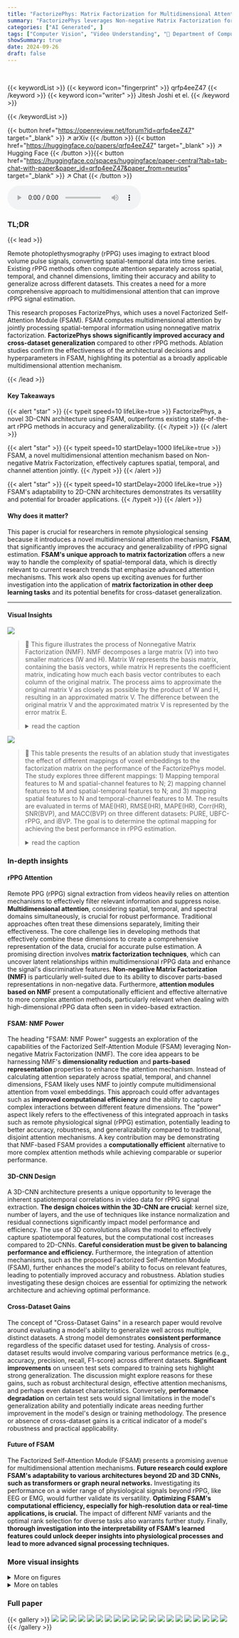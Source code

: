 ```yaml
---
title: "FactorizePhys: Matrix Factorization for Multidimensional Attention in Remote Physiological Sensing"
summary: "FactorizePhys leverages Non-negative Matrix Factorization for a novel multidimensional attention mechanism (FSAM) to improve remote PPG signal extraction from videos."
categories: ["AI Generated", ]
tags: ["Computer Vision", "Video Understanding", "🏢 Department of Computer Science, University College London",]
showSummary: true
date: 2024-09-26
draft: false
---
```


<br>

{{< keywordList >}}
{{< keyword icon="fingerprint" >}} qrfp4eeZ47 {{< /keyword >}}
{{< keyword icon="writer" >}} Jitesh Joshi et el. {{< /keyword >}}
 
{{< /keywordList >}}

{{< button href="https://openreview.net/forum?id=qrfp4eeZ47" target="_blank" >}}
↗ arXiv
{{< /button >}}
{{< button href="https://huggingface.co/papers/qrfp4eeZ47" target="_blank" >}}
↗ Hugging Face
{{< /button >}}{{< button href="https://huggingface.co/spaces/huggingface/paper-central?tab=tab-chat-with-paper&paper_id=qrfp4eeZ47&paper_from=neurips" target="_blank" >}}
↗ Chat
{{< /button >}}




<audio controls>
    <source src="https://ai-paper-reviewer.com/qrfp4eeZ47/podcast.wav" type="audio/wav">
    Your browser does not support the audio element.
</audio>


### TL;DR


{{< lead >}}

Remote photoplethysmography (rPPG) uses imaging to extract blood volume pulse signals, converting spatial-temporal data into time series.  Existing rPPG methods often compute attention separately across spatial, temporal, and channel dimensions, limiting their accuracy and ability to generalize across different datasets. This creates a need for a more comprehensive approach to multidimensional attention that can improve rPPG signal estimation.



This research proposes FactorizePhys, which uses a novel Factorized Self-Attention Module (FSAM). FSAM computes multidimensional attention by jointly processing spatial-temporal information using nonnegative matrix factorization.  **FactorizePhys shows significantly improved accuracy and cross-dataset generalization** compared to other rPPG methods. Ablation studies confirm the effectiveness of the architectural decisions and hyperparameters in FSAM, highlighting its potential as a broadly applicable multidimensional attention mechanism.

{{< /lead >}}


#### Key Takeaways

{{< alert "star" >}}
{{< typeit speed=10 lifeLike=true >}} FactorizePhys, a novel 3D-CNN architecture using FSAM, outperforms existing state-of-the-art rPPG methods in accuracy and generalizability. {{< /typeit >}}
{{< /alert >}}

{{< alert "star" >}}
{{< typeit speed=10 startDelay=1000 lifeLike=true >}} FSAM, a novel multidimensional attention mechanism based on Non-negative Matrix Factorization, effectively captures spatial, temporal, and channel attention jointly. {{< /typeit >}}
{{< /alert >}}

{{< alert "star" >}}
{{< typeit speed=10 startDelay=2000 lifeLike=true >}} FSAM's adaptability to 2D-CNN architectures demonstrates its versatility and potential for broader applications. {{< /typeit >}}
{{< /alert >}}

#### Why does it matter?
This paper is crucial for researchers in remote physiological sensing because it introduces a novel multidimensional attention mechanism, **FSAM**, that significantly improves the accuracy and generalizability of rPPG signal estimation.  **FSAM's unique approach to matrix factorization** offers a new way to handle the complexity of spatial-temporal data, which is directly relevant to current research trends that emphasize advanced attention mechanisms.  This work also opens up exciting avenues for further investigation into the application of **matrix factorization in other deep learning tasks** and its potential benefits for cross-dataset generalization.

------
#### Visual Insights



![](https://ai-paper-reviewer.com/qrfp4eeZ47/figures_3_1.jpg)

> 🔼 This figure illustrates the process of Nonnegative Matrix Factorization (NMF).  NMF decomposes a large matrix (V) into two smaller matrices (W and H). Matrix W represents the basis matrix, containing the basis vectors, while matrix H represents the coefficient matrix, indicating how much each basis vector contributes to each column of the original matrix. The process aims to approximate the original matrix V as closely as possible by the product of W and H, resulting in an approximated matrix  V.  The difference between the original matrix V and the approximated matrix  V is represented by the error matrix E.
> <details>
> <summary>read the caption</summary>
> Figure 1: Formulation of Nonnegative Matrix Factorization (NMF)
> </details>





![](https://ai-paper-reviewer.com/qrfp4eeZ47/tables_7_1.jpg)

> 🔼 This table presents the results of an ablation study that investigates the effect of different mappings of voxel embeddings to the factorization matrix on the performance of the FactorizePhys model. The study explores three different mappings:  1) Mapping temporal features to M and spatial-channel features to N; 2) mapping channel features to M and spatial-temporal features to N; and 3) mapping spatial features to N and temporal-channel features to M. The results are evaluated in terms of MAE(HR), RMSE(HR), MAPE(HR), Corr(HR), SNR(BVP), and MACC(BVP) on three different datasets: PURE, UBFC-rPPG, and iBVP.  The goal is to determine the optimal mapping for achieving the best performance in rPPG estimation.
> <details>
> <summary>read the caption</summary>
> Table 1: Ablation Study for Different Mapping of Voxel Embeddings to Factorization Matrix
> </details>





### In-depth insights


#### rPPG Attention
Remote PPG (rPPG) signal extraction from videos heavily relies on attention mechanisms to effectively filter relevant information and suppress noise.  **Multidimensional attention**, considering spatial, temporal, and spectral domains simultaneously, is crucial for robust performance.  Traditional approaches often treat these dimensions separately, limiting their effectiveness. The core challenge lies in developing methods that effectively combine these dimensions to create a comprehensive representation of the data, crucial for accurate pulse estimation. A promising direction involves **matrix factorization techniques**, which can uncover latent relationships within multidimensional rPPG data and enhance the signal's discriminative features.  **Non-negative Matrix Factorization (NMF)** is particularly well-suited due to its ability to discover parts-based representations in non-negative data.  Furthermore, **attention modules based on NMF** present a computationally efficient and effective alternative to more complex attention methods, particularly relevant when dealing with high-dimensional rPPG data often seen in video-based extraction.

#### FSAM: NMF Power
The heading "FSAM: NMF Power" suggests an exploration of the capabilities of the Factorized Self-Attention Module (FSAM) leveraging Non-negative Matrix Factorization (NMF).  The core idea appears to be harnessing NMF's **dimensionality reduction** and **parts-based representation** properties to enhance the attention mechanism.  Instead of calculating attention separately across spatial, temporal, and channel dimensions, FSAM likely uses NMF to jointly compute multidimensional attention from voxel embeddings. This approach could offer advantages such as **improved computational efficiency** and the ability to capture complex interactions between different feature dimensions.  The "power" aspect likely refers to the effectiveness of this integrated approach in tasks such as remote physiological signal (rPPG) estimation, potentially leading to better accuracy, robustness, and generalizability compared to traditional, disjoint attention mechanisms.  A key contribution may be demonstrating that NMF-based FSAM provides a **computationally efficient** alternative to more complex attention methods while achieving comparable or superior performance.

#### 3D-CNN Design
A 3D-CNN architecture presents a unique opportunity to leverage the inherent spatiotemporal correlations in video data for rPPG signal extraction.  **The design choices within the 3D-CNN are crucial**:  kernel size, number of layers, and the use of techniques like instance normalization and residual connections significantly impact model performance and efficiency.  The use of 3D convolutions allows the model to effectively capture spatiotemporal features, but the computational cost increases compared to 2D-CNNs.  **Careful consideration must be given to balancing performance and efficiency.**  Furthermore, the integration of attention mechanisms, such as the proposed Factorized Self-Attention Module (FSAM), further enhances the model's ability to focus on relevant features, leading to potentially improved accuracy and robustness.  Ablation studies investigating these design choices are essential for optimizing the network architecture and achieving optimal performance.

#### Cross-Dataset Gains
The concept of "Cross-Dataset Gains" in a research paper would revolve around evaluating a model's ability to generalize well across multiple, distinct datasets.  A strong model demonstrates **consistent performance** regardless of the specific dataset used for testing.  Analysis of cross-dataset results would involve comparing various performance metrics (e.g., accuracy, precision, recall, F1-score) across different datasets.  **Significant improvements** on unseen test sets compared to training sets highlight strong generalization.  The discussion might explore reasons for these gains, such as robust architectural design, effective attention mechanisms, and perhaps even dataset characteristics.  Conversely, **performance degradation** on certain test sets would signal limitations in the model's generalization ability and potentially indicate areas needing further improvement in the model's design or training methodology. The presence or absence of cross-dataset gains is a critical indicator of a model's robustness and practical applicability.

#### Future of FSAM
The Factorized Self-Attention Module (FSAM) presents a promising avenue for multidimensional attention mechanisms.  **Future research could explore FSAM's adaptability to various architectures beyond 2D and 3D CNNs, such as transformers or graph neural networks.**  Investigating its performance on a wider range of physiological signals beyond rPPG, like EEG or EMG, would further validate its versatility.  **Optimizing FSAM's computational efficiency, especially for high-resolution data or real-time applications, is crucial.**  The impact of different NMF variants and the optimal rank selection for diverse tasks also warrants further study. Finally, **thorough investigation into the interpretability of FSAM's learned features could unlock deeper insights into physiological processes and lead to more advanced signal processing techniques.**


### More visual insights

<details>
<summary>More on figures
</summary>


![](https://ai-paper-reviewer.com/qrfp4eeZ47/figures_4_1.jpg)

> 🔼 This figure illustrates the Factorized Self-Attention Module (FSAM) within a 3D-CNN architecture designed for remote PPG (rPPG) signal estimation.  It shows how voxel embeddings from a video frame are transformed into a factorization matrix using a transformation function (Γκαβ↔MN). Non-negative Matrix Factorization (NMF) is then applied to this matrix to obtain a low-rank approximation, which is transformed back into the embedding space.  This approximated embedding is then used with instance normalization and residual connections to refine the voxel embeddings, eventually leading to an estimated blood volume pulse (BVP) signal.
> <details>
> <summary>read the caption</summary>
> Figure 2: Factorized Self-Attention Module (FSAM) illustrated for a 3D-CNN architecture for rPPG estimation.
> </details>



![](https://ai-paper-reviewer.com/qrfp4eeZ47/figures_5_1.jpg)

> 🔼 This figure illustrates the Factorized Self-Attention Module (FSAM) within a 3D-CNN architecture designed for remote photoplethysmography (rPPG) estimation.  The diagram shows the flow of data through the network, starting with raw video frames.  The frames undergo a difference operation (Diff) to remove stationary components, followed by instance normalization. Then, voxel embeddings are generated and passed through the FSAM, which utilizes Non-negative Matrix Factorization (NMF) for multi-dimensional attention. The output of the FSAM is then fed into the network head, which produces an estimated blood volume pulse (BVP) signal.  The FSAM is highlighted as a key component, showing how it combines spatial, temporal, and channel information to enhance the accuracy of the rPPG estimation.
> <details>
> <summary>read the caption</summary>
> Figure 2: Factorized Self-Attention Module (FSAM) illustrated for a 3D-CNN architecture for rPPG estimation.
> </details>



![](https://ai-paper-reviewer.com/qrfp4eeZ47/figures_9_1.jpg)

> 🔼 Figure 4 presents a comparison of the performance (MAE) against latency for various models, including FactorizePhys with and without FSAM. The size of the spheres corresponds to the number of parameters used by each model.  Panel B shows a visualization of the learned spatial-temporal features to illustrate the effects of FSAM on attention mechanisms. It compares feature maps from a 3D-CNN model trained without FSAM (left) and with FSAM (right). The color intensity in these maps represents the cosine similarity scores between the learned features and the ground truth rPPG signal, highlighting how the model focuses on salient features.
> <details>
> <summary>read the caption</summary>
> Figure 4: (A) Cumulative cross-dataset performance (MAE) v/s latency† plot. The size of the sphere corresponds to the number of model parameters; (B) Visualization of learned spatial-temporal features from the base 3D-CNN model trained without and with FSAM; † System specs: Ubuntu 22.04 OS, NVIDIA GeForce RTX 3070 Laptop GPU, Intel® Core™ i7-10870H CPU @ 2.20GHz, 16 GB RAM.
> </details>



![](https://ai-paper-reviewer.com/qrfp4eeZ47/figures_20_1.jpg)

> 🔼 This figure illustrates the Factorized Self-Attention Module (FSAM) within a 3D-CNN architecture designed for remote photoplethysmography (rPPG) signal estimation.  The diagram shows the flow of data through the network, highlighting the steps involved in the FSAM.  The input is raw video frames, which are processed through a feature extractor to produce voxel embeddings. These embeddings are then transformed into a matrix suitable for nonnegative matrix factorization (NMF), which is the core of the FSAM. The NMF produces low-rank approximations of the embeddings, capturing salient spatial-temporal features. These low-rank embeddings are then transformed back to the embedding space, combined with the original embeddings via a residual connection, and passed through a network head to produce the final rPPG signal. The figure provides a visual representation of how FSAM integrates with the 3D-CNN architecture to jointly compute spatial-temporal and channel attention, enhancing the estimation of the blood volume pulse signal from raw video.
> <details>
> <summary>read the caption</summary>
> Figure 2: Factorized Self-Attention Module (FSAM) illustrated for a 3D-CNN architecture for rPPG estimation.
> </details>



![](https://ai-paper-reviewer.com/qrfp4eeZ47/figures_22_1.jpg)

> 🔼 This figure visualizes the learned spatial-temporal features from FactorizePhys, a 3D-CNN model, with and without the Factorized Self-Attention Module (FSAM).  The visualization uses a heatmap to represent the cosine similarity between the temporal dimension of the 4D embeddings (containing temporal, spatial, and channel dimensions) and the ground-truth signal for each channel. Higher cosine similarity scores indicate higher saliency of temporal features.  The figure shows that FactorizePhys trained with FSAM demonstrates higher selectivity and better representation of salient spatial features, especially in challenging scenarios with occlusions.
> <details>
> <summary>read the caption</summary>
> Figure 6: Visualization of Learned Spatial-Temporal Features
> </details>



![](https://ai-paper-reviewer.com/qrfp4eeZ47/figures_23_1.jpg)

> 🔼 This figure illustrates the Factorized Self-Attention Module (FSAM) within a 3D-CNN architecture designed for remote photoplethysmography (rPPG) estimation.  It shows the flow of data through the network, highlighting the key steps of voxel embedding generation, transformation into a factorization matrix using a voxel transformation, application of nonnegative matrix factorization (NMF) within the FSAM to compute attention jointly across spatial, temporal, and channel dimensions, transformation back into the approximated embedding space, residual connection, and finally, the estimation of the blood volume pulse signal (PPG).
> <details>
> <summary>read the caption</summary>
> Figure 2: Factorized Self-Attention Module (FSAM) illustrated for a 3D-CNN architecture for rPPG estimation.
> </details>



![](https://ai-paper-reviewer.com/qrfp4eeZ47/figures_24_1.jpg)

> 🔼 The figure illustrates the Factorized Self-Attention Module (FSAM) within a 3D-CNN architecture designed for remote PPG (rPPG) estimation.  It shows the flow of data from input video frames through a feature extractor to voxel embeddings.  These embeddings are then transformed into a factorization matrix for Non-negative Matrix Factorization (NMF), which computes a low-rank approximation. This approximation is transformed back to the embedding space and then used for a multidimensional self-attention mechanism involving spatial, temporal, and channel dimensions. This attention mechanism enhances the performance of the rPPG signal extraction. Finally, the approximated embeddings are passed through a network head to produce the estimated BVP (blood volume pulse) signal.
> <details>
> <summary>read the caption</summary>
> Figure 2: Factorized Self-Attention Module (FSAM) illustrated for a 3D-CNN architecture for rPPG estimation.
> </details>



![](https://ai-paper-reviewer.com/qrfp4eeZ47/figures_25_1.jpg)

> 🔼 This figure illustrates the Factorized Self-Attention Module (FSAM) within a 3D-CNN architecture designed for remote photoplethysmography (rPPG) estimation.  It shows the flow of data from input video frames through feature extraction, voxel embedding, transformation to factorization matrix using NMF, computation of low-rank matrix, transformation back to approximated embeddings, residual connection, and finally, to the network head for BVP signal estimation. The diagram highlights the key components of FSAM, including the input voxel embeddings, the nonnegative matrix factorization process, and the generation of approximated embeddings which are then used in a residual connection. The output is the estimated blood volume pulse (BVP) signal.
> <details>
> <summary>read the caption</summary>
> Figure 2: Factorized Self-Attention Module (FSAM) illustrated for a 3D-CNN architecture for rPPG estimation.
> </details>



</details>




<details>
<summary>More on tables
</summary>


![](https://ai-paper-reviewer.com/qrfp4eeZ47/tables_8_1.jpg)
> 🔼 This table presents a comprehensive cross-dataset performance evaluation of the proposed FactorizePhys model with FSAM against several state-of-the-art (SOTA) rPPG methods.  It shows the performance of different models (PhysNet, PhysFormer, EfficientPhys with SASN, EfficientPhys with FSAM, and FactorizePhys with FSAM) trained on one dataset and tested on three other datasets (PURE, UBFC-rPPG, and iBVP).  The results are shown in terms of various metrics, including Mean Absolute Error (MAE), Root Mean Squared Error (RMSE), Mean Absolute Percentage Error (MAPE), Correlation (Corr), Signal-to-Noise Ratio (SNR), and Maximum Amplitude of Cross-Correlation (MACC) for both Heart Rate (HR) and Blood Volume Pulse (BVP). The standard errors are also provided to reflect the variability of the results.
> <details>
> <summary>read the caption</summary>
> Table 2: Cross-dataset Performance Evaluation for rPPG Estimation
> </details>

![](https://ai-paper-reviewer.com/qrfp4eeZ47/tables_16_1.jpg)
> 🔼 This ablation study investigates the impact of residual connections around the FSAM module and compares models trained with and without FSAM. It evaluates the models' performance during inference with and without FSAM, demonstrating the effectiveness of FSAM even when not used during inference.  The table shows performance metrics (MAE, RMSE, MAPE, Corr, SNR, MACC) for different model configurations on various datasets.
> <details>
> <summary>read the caption</summary>
> Table 3: Ablation study to assess residual connection to FSAM Module, and to compare the models trained with FSAM, for their inferences without FSAM
> </details>

![](https://ai-paper-reviewer.com/qrfp4eeZ47/tables_16_2.jpg)
> 🔼 This table presents ablation study results on the PURE dataset.  It shows the impact of using different ranks (1, 2, 4, 8, 16) in the nonnegative matrix factorization (NMF) process within the Factorized Self-Attention Module (FSAM), and varying the number of optimization steps (4, 6, 8) for the NMF.  The results are evaluated using MAE (HR), RMSE (HR), MAPE (HR), Corr (HR), SNR (dB, BVP), and MACC (BVP). A base model without FSAM is also included for comparison.
> <details>
> <summary>read the caption</summary>
> Table 4: Performance Evaluation of Models on PURE Dataset [55], Trained with UBFC-rPPG Dataset [2], using Different Ranks and Optimization Steps for Factorization
> </details>

![](https://ai-paper-reviewer.com/qrfp4eeZ47/tables_17_1.jpg)
> 🔼 This table presents the results of a performance evaluation of different models on the PURE dataset. The models were trained using the UBFC-rPPG dataset.  Multiple experiments were conducted using different random seed values to assess the consistency and reliability of the model's performance. The metrics used for evaluation include Mean Absolute Error (MAE) of Heart Rate (HR), Root Mean Squared Error (RMSE) of HR, Mean Absolute Percentage Error (MAPE) of HR, Correlation (Corr) of HR, Signal-to-Noise Ratio (SNR) of Blood Volume Pulse (BVP), and Maximum Amplitude of Cross-Correlation (MACC) of BVP. Standard error (SE) is also reported for each metric.
> <details>
> <summary>read the caption</summary>
> Table 5: Performance Evaluation of Models on PURE Dataset, Trained with UBFC-rPPG Dataset, using Different Random Seed Values
> </details>

![](https://ai-paper-reviewer.com/qrfp4eeZ47/tables_18_1.jpg)
> 🔼 This table presents a comprehensive comparison of the proposed FactorizePhys model with state-of-the-art (SOTA) rPPG methods across four benchmark datasets (iBVP, PURE, UBFC-rPPG, and SCAMPS).  For each dataset used for training, the table shows the performance of each model on the remaining three datasets as testing sets. The performance metrics include MAE (Mean Absolute Error), RMSE (Root Mean Squared Error), MAPE (Mean Absolute Percentage Error), Corr (Correlation), SNR (Signal-to-Noise Ratio), and MACC (Maximum Amplitude of Cross-correlation) for both HR (heart rate) and BVP (blood volume pulse) signals.  Standard errors are reported alongside each mean value to represent the variability of each model’s performance.
> <details>
> <summary>read the caption</summary>
> Table 2: Cross-dataset Performance Evaluation for rPPG Estimation
> </details>

![](https://ai-paper-reviewer.com/qrfp4eeZ47/tables_19_1.jpg)
> 🔼 This table presents the results of experiments conducted to evaluate the scalability of the Factorized Self-Attention Module (FSAM) to higher spatial and temporal resolutions.  The experiments used two different input dimensions: 160x72x72 and 240x128x128, representing different spatial and temporal resolutions. For each input dimension, experiments were repeated with 10 different random seeds. The table shows the mean and standard error (SE) for various performance metrics (MAE, RMSE, MAPE, Corr, SNR, MACC) across the different random seeds and input dimensions. This table helps assess whether increasing spatial and temporal resolutions improves the performance or if the current resolution is already sufficient. 
> <details>
> <summary>read the caption</summary>
> Table 7: Scalability Assessment of FSAM for Higher Spatial and Temporal Dimensions
> </details>

![](https://ai-paper-reviewer.com/qrfp4eeZ47/tables_19_2.jpg)
> 🔼 This table presents the performance of different models (PhysNet, PhysFormer, EfficientPhys with SASN, EfficientPhys with FSAM, and FactorizePhys with FSAM) on the iBVP dataset.  The dataset is split into training (70%) and testing (30%) sets.  The results are shown for three modalities of input frames: thermal only (T), RGB only, and RGB and thermal combined (RGBT).  The metrics reported include Mean Absolute Error (MAE) for Heart Rate (HR), Root Mean Squared Error (RMSE) for HR, Mean Absolute Percentage Error (MAPE) for HR, Pearson Correlation Coefficient (Corr) for HR, Signal-to-Noise Ratio (SNR) for Blood Volume Pulse (BVP), and Maximum Amplitude of Cross-Correlation (MACC) for BVP.  Standard errors (SE) are also provided for each metric.
> <details>
> <summary>read the caption</summary>
> Table 8: Performance Evaluation on iBVP Dataset, Subject-wise Split: Train (70%), Test (30%)
> </details>

![](https://ai-paper-reviewer.com/qrfp4eeZ47/tables_21_1.jpg)
> 🔼 This table compares the model parameters, latency on GPU and CPU, and model size of the proposed FactorizePhys with FSAM with that of the existing SOTA rPPG methods.  It highlights that FactorizePhys with FSAM uses significantly fewer parameters and achieves comparable latency on both CPU and GPU systems, despite having slightly higher latency than EfficientPhys due to the difference in FLOPS between 3D-CNN and 2D-CNN architectures.  The table notes that FLOPS can be reduced by decreasing the spatial dimension of the input.
> <details>
> <summary>read the caption</summary>
> Table 9: Comparison of FactorizePhys based on Model Parameters, Latency and Model Size
> </details>

</details>




### Full paper

{{< gallery >}}
<img src="https://ai-paper-reviewer.com/qrfp4eeZ47/1.png" class="grid-w50 md:grid-w33 xl:grid-w25" />
<img src="https://ai-paper-reviewer.com/qrfp4eeZ47/2.png" class="grid-w50 md:grid-w33 xl:grid-w25" />
<img src="https://ai-paper-reviewer.com/qrfp4eeZ47/3.png" class="grid-w50 md:grid-w33 xl:grid-w25" />
<img src="https://ai-paper-reviewer.com/qrfp4eeZ47/4.png" class="grid-w50 md:grid-w33 xl:grid-w25" />
<img src="https://ai-paper-reviewer.com/qrfp4eeZ47/5.png" class="grid-w50 md:grid-w33 xl:grid-w25" />
<img src="https://ai-paper-reviewer.com/qrfp4eeZ47/6.png" class="grid-w50 md:grid-w33 xl:grid-w25" />
<img src="https://ai-paper-reviewer.com/qrfp4eeZ47/7.png" class="grid-w50 md:grid-w33 xl:grid-w25" />
<img src="https://ai-paper-reviewer.com/qrfp4eeZ47/8.png" class="grid-w50 md:grid-w33 xl:grid-w25" />
<img src="https://ai-paper-reviewer.com/qrfp4eeZ47/9.png" class="grid-w50 md:grid-w33 xl:grid-w25" />
<img src="https://ai-paper-reviewer.com/qrfp4eeZ47/10.png" class="grid-w50 md:grid-w33 xl:grid-w25" />
<img src="https://ai-paper-reviewer.com/qrfp4eeZ47/11.png" class="grid-w50 md:grid-w33 xl:grid-w25" />
<img src="https://ai-paper-reviewer.com/qrfp4eeZ47/12.png" class="grid-w50 md:grid-w33 xl:grid-w25" />
<img src="https://ai-paper-reviewer.com/qrfp4eeZ47/13.png" class="grid-w50 md:grid-w33 xl:grid-w25" />
<img src="https://ai-paper-reviewer.com/qrfp4eeZ47/14.png" class="grid-w50 md:grid-w33 xl:grid-w25" />
<img src="https://ai-paper-reviewer.com/qrfp4eeZ47/15.png" class="grid-w50 md:grid-w33 xl:grid-w25" />
<img src="https://ai-paper-reviewer.com/qrfp4eeZ47/16.png" class="grid-w50 md:grid-w33 xl:grid-w25" />
<img src="https://ai-paper-reviewer.com/qrfp4eeZ47/17.png" class="grid-w50 md:grid-w33 xl:grid-w25" />
<img src="https://ai-paper-reviewer.com/qrfp4eeZ47/18.png" class="grid-w50 md:grid-w33 xl:grid-w25" />
<img src="https://ai-paper-reviewer.com/qrfp4eeZ47/19.png" class="grid-w50 md:grid-w33 xl:grid-w25" />
<img src="https://ai-paper-reviewer.com/qrfp4eeZ47/20.png" class="grid-w50 md:grid-w33 xl:grid-w25" />
{{< /gallery >}}